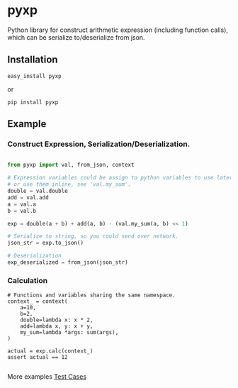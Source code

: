 # pyxp
Python library for construct arithmetic expression (including function calls),
which can be serialize to/deserialize from json.


## Installation

    easy_install pyxp
    
or

    pip install pyxp

## Example

### Construct Expression, Serialization/Deserialization.
```python

from pyxp import val, from_json, context

# Expression variables could be assign to python variables to use later,
# or use them inline, see 'val.my_sum'.
double = val.double
add = val.add
a = val.a
b = val.b

exp = double(a + b) + add(a, b) - (val.my_sum(a, b) << 1)

# Serialize to string, so you could send over network. 
json_str = exp.to_json()

# Deserialization
exp_deserialized = from_json(json_str)
```

### Calculation

```
# Functions and variables sharing the same namespace.
context_ = context(
    a=10,
    b=2,
    double=lambda x: x * 2,
    add=lambda x, y: x + y,
    my_sum=lambda *args: sum(args),
)

actual = exp.calc(context_)
assert actual == 12


```

More examples
[Test Cases](tests/exps.py)

